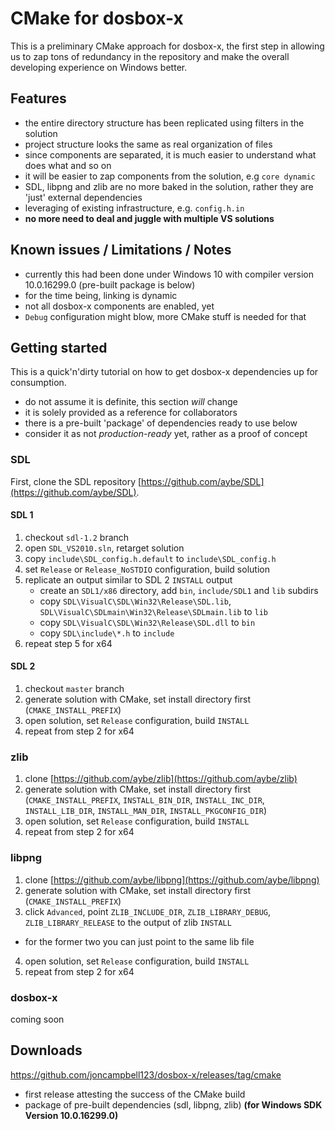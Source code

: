 # CMake for dosbox-x

This is a preliminary CMake approach for dosbox-x, the first step in allowing us to zap tons of redundancy in the repository and make the overall developing experience on Windows better.

## Features
 - the entire directory structure has been replicated using filters in the solution
  - project structure looks the same as real organization of files
  - since components are separated, it is much easier to understand what does what and so on
  - it will be easier to zap components from the solution, e.g `core dynamic`
 - SDL, libpng and zlib are no more baked in the solution, rather they are 'just' external dependencies
 - leveraging of existing infrastructure, e.g. `config.h.in`
 - **no more need to deal and juggle with multiple VS solutions**  

## Known issues / Limitations / Notes
 - currently this had been done under Windows 10 with compiler version 10.0.16299.0 (pre-built package is below)
 - for the time being, linking is dynamic
 - not all dosbox-x components are enabled, yet
 - `Debug` configuration might blow, more CMake stuff is needed for that

## Getting started

This is a quick'n'dirty tutorial on how to get dosbox-x dependencies up for consumption.

- do not assume it is definite, this section *will* change
- it is solely provided as a reference for collaborators
- there is a pre-built 'package' of dependencies ready to use below
- consider it as not *production-ready* yet, rather as a proof of concept

### SDL

First, clone the SDL repository [https://github.com/aybe/SDL](https://github.com/aybe/SDL).

#### SDL 1

1. checkout `sdl-1.2` branch
2. open `SDL_VS2010.sln`, retarget solution
3. copy `include\SDL_config.h.default` to `include\SDL_config.h`
4. set `Release` or `Release_NoSTDIO` configuration, build solution
5. replicate an output similar to SDL 2 `INSTALL` output
	- create an `SDL1/x86` directory, add `bin`, `include/SDL1` and `lib` subdirs
	- copy `SDL\VisualC\SDL\Win32\Release\SDL.lib`, `SDL\VisualC\SDLmain\Win32\Release\SDLmain.lib` to `lib`
	- copy `SDL\VisualC\SDL\Win32\Release\SDL.dll` to `bin`
	- copy `SDL\include\*.h` to `include`
6. repeat step 5 for x64 

#### SDL 2

1. checkout `master` branch
2. generate solution with CMake, set install directory first (`CMAKE_INSTALL_PREFIX`)
3. open solution, set `Release` configuration, build `INSTALL`
4. repeat from step 2 for x64

### zlib

1. clone [https://github.com/aybe/zlib](https://github.com/aybe/zlib)
2. generate solution with CMake, set install directory first (`CMAKE_INSTALL_PREFIX`, `INSTALL_BIN_DIR`, `INSTALL_INC_DIR`, `INSTALL_LIB_DIR`, `INSTALL_MAN_DIR`, `INSTALL_PKGCONFIG_DIR`)
3. open solution, set `Release` configuration, build `INSTALL`
4. repeat from step 2 for x64

### libpng

1. clone [https://github.com/aybe/libpng](https://github.com/aybe/libpng)
2. generate solution with CMake, set install directory first (`CMAKE_INSTALL_PREFIX`)
3. click `Advanced`, point `ZLIB_INCLUDE_DIR`, `ZLIB_LIBRARY_DEBUG`, `ZLIB_LIBRARY_RELEASE` to the output of zlib `INSTALL`
  - for the former two you can just point to the same lib file
4. open solution, set `Release` configuration, build `INSTALL`
5. repeat from step 2 for x64

### dosbox-x

coming soon

## Downloads

https://github.com/joncampbell123/dosbox-x/releases/tag/cmake

- first release attesting the success of the CMake build
- package of pre-built dependencies (sdl, libpng, zlib) **(for Windows SDK Version 10.0.16299.0)**

